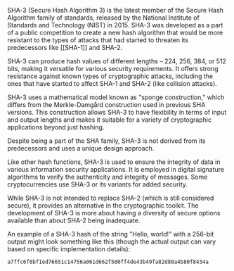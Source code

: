SHA-3 (Secure Hash Algorithm 3) is the latest member of the Secure Hash Algorithm family of standards, released by the National Institute of Standards and Technology (NIST) in 2015. SHA-3 was developed as a part of a public competition to create a new hash algorithm that would be more resistant to the types of attacks that had started to threaten its predecessors like [[SHA-1]] and SHA-2.

SHA-3 can produce hash values of different lengths – 224, 256, 384, or 512 bits, making it versatile for various security requirements. It offers strong resistance against known types of cryptographic attacks, including the ones that have started to affect SHA-1 and SHA-2 (like collision attacks).

SHA-3 uses a mathematical model known as "sponge construction," which differs from the Merkle-Damgård construction used in previous SHA versions. This construction allows SHA-3 to have flexibility in terms of input and output lengths and makes it suitable for a variety of cryptographic applications beyond just hashing.

Despite being a part of the SHA family, SHA-3 is not derived from its predecessors and uses a unique design approach. 

Like other hash functions, SHA-3 is used to ensure the integrity of data in various information security applications. It is employed in digital signature algorithms to verify the authenticity and integrity of messages. Some cryptocurrencies use SHA-3 or its variants for added security.

While SHA-3 is not intended to replace SHA-2 (which is still considered secure), it provides an alternative in the cryptographic toolkit. The development of SHA-3 is more about having a diversity of secure options available than about SHA-2 being inadequate.

An example of a SHA-3 hash of the string "Hello, world!" with a 256-bit output might look something like this (though the actual output can vary based on specific implementation details):

```bash
a7ffc6f8bf1ed76651c14756a061d662f580ff4de43b49fa82d80a4b80f8434a
```

